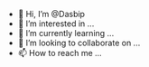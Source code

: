 - 👋 Hi, I’m @Dasbip
- 👀 I’m interested in ...
- 🌱 I’m currently learning ...
- 💞️ I’m looking to collaborate on ...
- 📫 How to reach me ...

<!---
Dasbip/Dasbip is a ✨ special ✨ repository because its `README.md` (this file) appears on your GitHub profile.
You can click the Preview link to take a look at your changes.
--->
